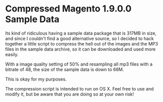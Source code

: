 # Compressed Magento 1.9.0.0 Sample Data

Its kind of ridiculous having a sample data package that is 317MB in size, and since I couldn't find
a good alternative source, so I decided to hack together a little script to compress the hell out of the images and the MP3 files
in the sample data archive, so it can be downloaded and used more easily.

With a image quality setting of 50% and resampling all mp3 files with a bitrate of 48, the size of the sample data is down to 66M.

This is okay for my purposes.

The compression script is intended to run on OS X. Feel free to use and modify it, but be aware that you are doing so at your own risk!

